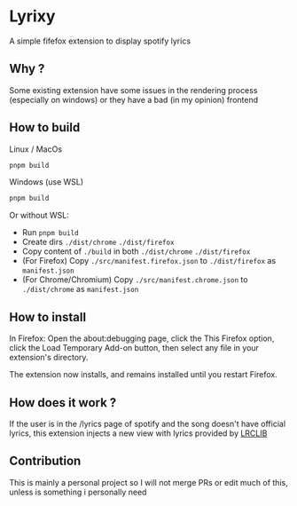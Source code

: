 # Lyrixy

A simple fifefox extension to display spotify lyrics

## Why ?
Some existing extension have some issues in the rendering process (especially on windows) or they have a bad (in my opinion) frontend

## How to build
Linux / MacOs
```sh
pnpm build
```

Windows (use WSL)
```sh
pnpm build
```

Or without WSL:
 - Run `pnpm build`
 - Create dirs `./dist/chrome` `./dist/firefox`
 - Copy content of `./build` in both `./dist/chrome` `./dist/firefox`
 - (For Firefox) Copy `./src/manifest.firefox.json` to `./dist/firefox` as `manifest.json`
 - (For Chrome/Chromium) Copy `./src/manifest.chrome.json` to `./dist/chrome` as `manifest.json`


## How to install
In Firefox: Open the about:debugging page, click the This Firefox option, click the Load Temporary Add-on button, then select any file in your extension's directory.

The extension now installs, and remains installed until you restart Firefox.

## How does it work ?
If the user is in the /lyrics page of spotify and the song doesn't have official lyrics, this extension injects a new view with lyrics provided by [LRCLIB](https://lrclib.net)

## Contribution
This is mainly a personal project so I will not merge PRs or edit much of this, unless is something i personally need
